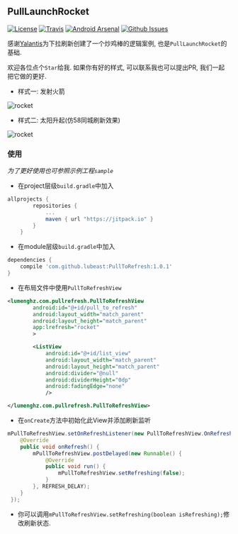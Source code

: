 ## PullLaunchRocket

[![License](https://img.shields.io/github/license/lubeast/PullLaunchRocket.svg?style=flat-square)](https://github.com/lubeast/PullLaunchRocket/blob/master/LICENSE)
[![Travis](https://img.shields.io/travis/lubeast/PullToRefresh/master.svg?style=flat-square)](https://travis-ci.org/lubeast/PullToRefresh)
[![Android Arsenal](https://img.shields.io/badge/Android%20Arsenal-PullToRefresh-brightgreen.svg?style=flat-square)](https://android-arsenal.com/details/1/3943)
[![Github Issues](https://img.shields.io/github/issues/lubeast/PullLaunchRocket.svg?style=flat-square)](https://github.com/lubeast/PullToRefresh/issues)

感谢[Yalantis](https://github.com/Yalantis)为下拉刷新创建了一个炒鸡棒的逻辑案例, 也是`PullLaunchRocket`的基础.

欢迎各位点个`Star`给我. 如果你有好的样式, 可以联系我也可以提出PR, 我们一起把它做的更好.

- 样式一: 发射火箭

![rocket](https://raw.github.com/lubeast/PullLaunchRocket/master/screenshots/rocket.gif)

- 样式二: 太阳升起(仿58同城刷新效果)

![rocket](https://raw.github.com/lubeast/PullLaunchRocket/master/screenshots/sunraise.gif)

### 使用
*为了更好使用也可参照示例工程`sample`*

- 在project层级`build.gradle`中加入
```groovy
allprojects {
		repositories {
			...
			maven { url "https://jitpack.io" }
		}
	}
```

- 在module层级`build.gradle`中加入
```groovy
dependencies {
    compile 'com.github.lubeast:PullToRefresh:1.0.1'
}
```

- 在布局文件中使用`PullToRefreshView`
```xml
<lumenghz.com.pullrefresh.PullToRefreshView
        android:id="@+id/pull_to_refresh"
        android:layout_width="match_parent"
        android:layout_height="match_parent"
        app:lrefresh="rocket"
        >

        <ListView
            android:id="@+id/list_view"
            android:layout_width="match_parent"
            android:layout_height="match_parent"
            android:divider="@null"
            android:dividerHeight="0dp"
            android:fadingEdge="none"
            />

</lumenghz.com.pullrefresh.PullToRefreshView>
```
- 在`onCreate`方法中初始化此View并添加刷新监听
```java
mPullToRefreshView.setOnRefreshListener(new PullToRefreshView.OnRefreshListener() {
    @Override
    public void onRefresh() {
        mPullToRefreshView.postDelayed(new Runnable() {
            @Override
            public void run() {
                mPullToRefreshView.setRefreshing(false);
            }
        }, REFRESH_DELAY);
    }
 });
```
- 你可以调用`mPullToRefreshView.setRefreshing(boolean isRefreshing);`修改刷新状态.
